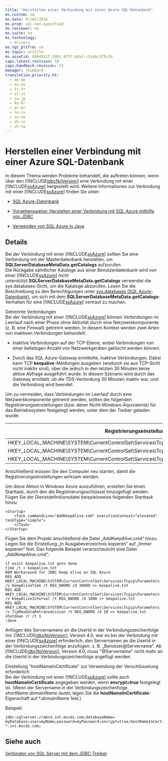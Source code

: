 ```yaml
---
title: "Herstellen einer Verbindung mit einer Azure SQL-Datenbank"
ms.custom: na
ms.date: 07/01/2016
ms.prod: sql-non-specified
ms.reviewer: na
ms.suite: na
ms.technology: 
  - drivers
ms.tgt_pltfrm: na
ms.topic: article
ms.assetid: 49645b1f-39b1-4757-bda1-c51ebc375c34
caps.latest.revision: 18
caps.handback.revision: 13
manager: jhubbard
translation.priority.ht: 
  - de-de
  - es-es
  - fr-fr
  - it-it
  - ja-jp
  - ko-kr
  - pt-br
  - ru-ru
  - sv-se
  - zh-cn
  - zh-tw
---
```

# Herstellen einer Verbindung mit einer Azure SQL-Datenbank
  In diesem Thema werden Probleme behandelt, die auftreten können, wenn über den [!INCLUDE[jdbcNoVersion](../content/includes/jdbcNoVersion_md.md)] eine Verbindung mit einer [!INCLUDE[ssAzure](../content/includes/ssAzure_md.md)] hergestellt wird. Weitere Informationen zur Verbindung mit einer [!INCLUDE[ssAzure](../content/includes/ssAzure_md.md)] finden Sie unter:  
  
-   [SQL Azure\-Datenbank](http://go.microsoft.com/fwlink/?LinkID=202490)  
  
-   [Vorgehensweise: Herstellen einer Verbindung mit SQL Azure mithilfe von JDBC](http://msdn.microsoft.com/library/gg715284.aspx)  
  
-   [Verwenden von SQL Azure in Java](http://msdn.microsoft.com/library/windowsazure/hh749029(VS.103).aspx)  
  
## Details  
 Bei der Verbindung mit einer [!INCLUDE[ssAzure](../content/includes/ssAzure_md.md)] sollten Sie eine Verbindung mit der Masterdatenbank herstellen, um **SQLServerDatabaseMetaData.getCatalogs** aufzurufen.  
 Die Rückgabe sämtlicher Kataloge aus einer Benutzerdatenbank wird von einer [!INCLUDE[ssAzure](../content/includes/ssAzure_md.md)] nicht unterstützt.**SQLServerDatabaseMetaData.getCatalogs** verwendet die sys.databases\-Sicht, um die Kataloge abzurufen. Lesen Sie die Beschreibung zu den Berechtigungen unter [sys.databases \(SQL Azure\-Datenbank\)](http://go.microsoft.com/fwlink/?LinkId=217396), um sich mit dem **SQLServerDatabaseMetaData.getCatalogs**\-Verhalten für eine [!INCLUDE[ssAzure](../content/includes/ssAzure_md.md)] vertraut zu machen.  
  
 Getrennte Verbindungen  
 Bei der Verbindung mit einer [!INCLUDE[ssAzure](../content/includes/ssAzure_md.md)] können Verbindungen im Leerlauf nach einer Phase ohne Aktivität durch eine Netzwerkkomponente \(z. B. eine Firewall\) getrennt werden. In diesem Kontext werden zwei Arten von inaktiven Verbindungen behandelt:  
  
-   Inaktive Verbindungen auf der TCP\-Ebene, wobei Verbindungen von einer beliebigen Anzahl von Netzwerkgeräten gelöscht werden können.  
  
-   Durch das SQL Azure\-Gateway ermittelte, inaktive Verbindungen. Dabei kann TCP **keepalive**\-Meldungen ausgeben \(wodurch sie aus TCP\-Sicht nicht inaktiv sind\), über die jedoch in den letzten 30 Minuten keine aktive Abfrage ausgeführt wurde. In diesem Szenario wird durch das Gateway ermittelt, ob die TDS\-Verbindung 30 Minuten inaktiv war, und die Verbindung wird beendet.  
  
 Um zu vermeiden, dass Verbindungen im Leerlauf durch eine Netzwerkkomponente getrennt werden, sollten die folgenden Registrierungseinstellungen \(bzw. deren Nicht\-Windows\-Äquivalente\) für das Betriebssystem festgelegt werden, unter dem der Treiber geladen wurde:  
  
|Registrierungseinstellung|Empfohlener Wert|  
|-------------------------------|----------------------|  
|HKEY\_LOCAL\_MACHINE\\SYSTEM\\CurrentControlSet\\Services\\Tcpip\\Parameters\\KeepAliveTime|30000|  
|HKEY\_LOCAL\_MACHINE\\SYSTEM\\CurrentControlSet\\Services\\Tcpip\\Parameters\\KeepAliveInterval|1000|  
|HKEY\_LOCAL\_MACHINE\\SYSTEM\\CurrentControlSet\\Services\\Tcpip\\Parameters\\TcpMaxDataRetransmission|10|  
  
 Anschließend müssen Sie den Computer neu starten, damit die Registrierungseinstellungen wirksam werden.  
  
 Um diese Aktion in Windows Azure auszuführen, erstellen Sie einen Starttask, durch den die Registrierungsschlüssel hinzugefügt werden.  Fügen Sie der Dienstdefinitionsdatei beispielsweise folgenden Starttask hinzu:  
  
```  
<Startup>  
    <Task commandLine="AddKeepAlive.cmd" executionContext="elevated" taskType="simple">  
    </Task>  
</Startup>  
```  
  
 Fügen Sie dem Projekt anschließend die Datei „AddKeepAlive.cmd“ hinzu. Legen Sie die Einstellung „In Ausgabeverzeichnis kopieren“ auf „Immer kopieren“ fest. Das folgende Beispiel veranschaulicht eine Datei „AddKeepAlive.cmd“:  
  
```  
if exist keepalive.txt goto done  
time /t > keepalive.txt  
REM Workaround for JDBC keep alive on SQL Azure  
REG ADD HKEY_LOCAL_MACHINE\SYSTEM\CurrentControlSet\Services\Tcpip\Parameters /v KeepAliveTime /t REG_DWORD /d 30000 >> keepalive.txt  
REG ADD HKEY_LOCAL_MACHINE\SYSTEM\CurrentControlSet\Services\Tcpip\Parameters /v KeepAliveInterval /t REG_DWORD /d 1000 >> keepalive.txt  
REG ADD HKEY_LOCAL_MACHINE\SYSTEM\CurrentControlSet\Services\Tcpip\Parameters /v TcpMaxDataRetransmission /t REG_DWORD /d 10 >> keepalive.txt  
shutdown /r /t 1  
:done  
```  
  
 Anfügen des Servernamens an die UserId in der Verbindungszeichenfolge  
 Vor [!INCLUDE[jdbcNoVersion](../content/includes/jdbcNoVersion_md.md)], Version 4.0, war es bei der Verbindung mit einer [!INCLUDE[ssAzure](../content/includes/ssAzure_md.md)] erforderlich, den Servernamen an die UserId in der Verbindungszeichenfolge anzufügen. z. B. „Benutzer@Servername“. Ab [!INCLUDE[jdbcNoVersion](../content/includes/jdbcNoVersion_md.md)], Version 4.0, muss "@Servername" nicht mehr an die UserId in der Verbindungszeichenfolge angefügt werden.  
  
 Einstellung "hostNameInCertificate" zur Verwendung der Verschlüsselung erforderlich  
 Bei der Verbindung mit einer [!INCLUDE[ssAzure](../content/includes/ssAzure_md.md)] sollte auch **hostNameInCertificate** angegeben werden, wenn **encrypt\=true** festgelegt ist. \(Wenn der Servername in der Verbindungszeichenfolge *shortName*.*domainName* lautet, legen Sie die **hostNameInCertificate**\-Eigenschaft auf \*.*domainName* fest.\)  
  
 Beispiel:  
  
```  
jdbc:sqlserver://abcd.int.mscds.com;databaseName= myDatabase;user=myName;password=myPassword;encrypt=true;hostNameInCertificate= *.int.mscds.com;  
```  
  
## Siehe auch  
 [Verbinden von SQL Server mit dem JDBC-Treiber](../content/Connecting-to-SQL-Server-with-the-JDBC-Driver.md)  
  
  